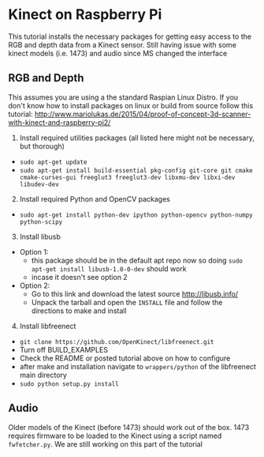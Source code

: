 # Kinect on Raspberry Pi
This tutorial installs the necessary packages for getting easy access to the RGB and depth data from a Kinect sensor. Still having issue with some kinect models (i.e. 1473) and audio since MS changed the interface

## RGB and Depth
This assumes you are using a the standard Raspian Linux Distro.
If you don't know how to install packages on linux or build from source follow
this tutorial: http://www.mariolukas.de/2015/04/proof-of-concept-3d-scanner-with-kinect-and-raspberry-pi2/

1. Install required utilities packages (all listed here might not be necessary, but thorough)
- `sudo apt-get update`
- `sudo apt-get install build-essential pkg-config git-core git cmake cmake-curses-gui freeglut3 freeglut3-dev libxmu-dev libxi-dev libudev-dev`

2. Install required Python and OpenCV packages
- `sudo apt-get install python-dev ipython python-opencv python-numpy python-scipy`

3. Install libusb
- Option 1:
    - this package should be in the default apt repo now so doing `sudo apt-get install libusb-1.0-0-dev` should work
    - incase it doesn't see option 2
- Option 2:
    - Go to this link and download the latest source http://libusb.info/
    - Unpack the tarball and open the `INSTALL` file and follow the directions to make and install

4. Install libfreenect
- `git clone https://github.com/OpenKinect/libfreenect.git`
- Turn off BUILD_EXAMPLES
- Check the README or posted tutorial above on how to configure
- after make and installation navigate to `wrappers/python` of the libfreenect main directory
- `sudo python setup.py install`

## Audio
Older models of the Kinect (before 1473) should work out of the box. 1473 requires firmware to be loaded to the Kinect using a script named `fwfetcher.py`. We are still working on this part of the tutorial
